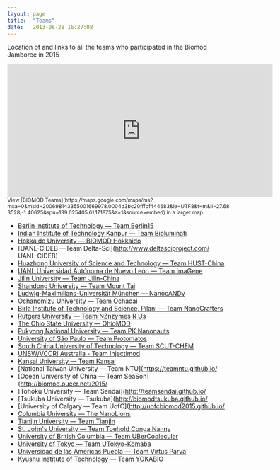 ```yaml
---
layout: page
title:  "Teams"
date:   2013-08-28 16:27:08
---
```




Location of and links to all the teams who participated in the Biomod Jamboree in 2015





<iframe width="600" height="300" frameborder="0" scrolling="no" marginheight="0" marginwidth="0" src="https://maps.google.com/maps/ms?msa=0&amp;msid=200698143355001669978.0004d3bc20fffbf444683&amp;ie=UTF8&amp;t=m&amp;ll=27.683528,-1.40625&amp;spn=139.625405,61.171875&amp;z=1&amp;output=embed"></iframe>
<small>View [BIOMOD Teams](https://maps.google.com/maps/ms?msa=0&amp;msid=200698143355001669978.0004d3bc20fffbf444683&amp;ie=UTF8&amp;t=m&amp;ll=27.683528,-1.40625&amp;spn=139.625405,61.171875&amp;z=1&amp;source=embed) in a larger map</small>

- [Berlin Institute of Technology — Team Berlin15](http://openwetware.org/wiki/Biomod/2015/Berlin15)
- [Indian Institute of Technology Kanpur — Team Bioluminati](http://home.iitk.ac.in/~shubtri/biomod/)
- [Hokkaido University — BIOMOD Hokkaido](http://biomod-hokkaido-univ.github.io/wiki2015/)
- [UANL-CIDEB —Team Delta-Sci](http://www.deltasciproject.com/ UANL-CIDEB)
- [Huazhong University of Science and Technology — Team HUST-China](http://hustchina2015.github.io/)
- [UANL Universidad Autónoma de Nuevo León — Team ImaGene](http://openwetware.org/wiki/Biomod/2015/UANL)
- [Jilin University — Team Jilin-China](http://rooeye.com/)
- [Shandong University — Team Mount Tai](http://mounttai.weebly.com)
- [Ludwig-Maximilians-Universität München — NanocANDy](http://www.nanocandy.eu/)
- [Ochanomizu University — Team Ochadai](https://rawgit.com/biomod-ocha/2015/master/sample.html)
- [Birla Institute of Technology and Science, Pilani — Team NanoCrafters](http://nanocrafters.aerobatic.io/#/)
- [Rutgers University — Team NZnzymes R Us](http://eden.rutgers.edu/~biomod/index.html)
- [The Ohio State University — OhioMOD](http://openwetware.org/wiki/Biomod/2015/OhioMOD)
- [Pukyong National University — Team PK Nanonauts](http://openwetware.org/wiki/Biomod/2015/Nanonauts)
- [University of São Paulo — Team Protomatos](http://protomatos.net)
- [South China University of Technology — Team SCUT-CHEM](http://openwetware.org/wiki/Biomod/2015/SCUT-CHEM)
- [UNSW/VCCRI Australia - Team Injectimod](http://unswinjectimod.github.io/biomod2015/index.html)
- [Kansai University — Team Kansai](http://openwetware.org/wiki/Biomod/2015/Kansai)
- [National Taiwan University — Team NTU](https://teamntu.github.io/
- [Ocean University of China — Team SeaSon](http://biomod.oucer.net/2015/
- [Tohoku University — Team Sendai](http://teamsendai.github.io/
- [Tsukuba University — Tsukuba](http://biomodtsukuba.github.io/
- [University of Calgary — Team UofC](http://uofcbiomod2015.github.io/
- [Columbia University — The NanoLions](http://www.infectedrocks.wix.com/nanolions)
- [Tianjin University — Team Tianjin](http://openwetware.org/wiki/Biomod/2015/Tianjin)
- [St. John's University — Team Toehold Conga Nanny](http://openwetware.org/wiki/Biomod/2015/StJohns)
- [University of British Columbia — Team UBerCoolecular](http://www.ubcbiomod.com/)
- [University of Tokyo — Team UTokyo-Komaba](http://teamkomaba2015.github.io/)
- [Universidad de las Americas Puebla — Team Virtus Parva](http://virtusparva2015.co.nf/)
- [Kyushu Institute of Technology — Team YOKABIO](http://biomod2015.github.io/yokabio_kyutech/)

